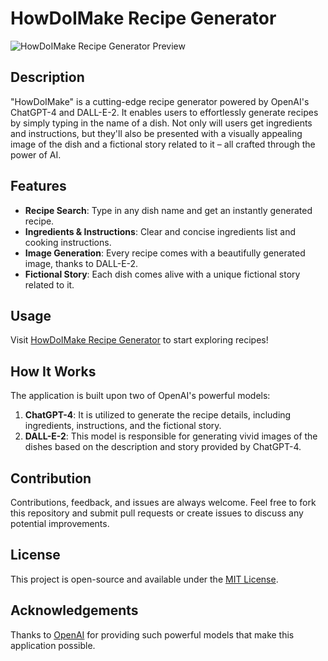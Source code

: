 # HowDoIMake Recipe Generator

![HowDoIMake Recipe Generator Preview](https://i.imgur.com/nTnk1wH.png)

## Description
"HowDoIMake" is a cutting-edge recipe generator powered by OpenAI's ChatGPT-4 and DALL-E-2. It enables users to effortlessly generate recipes by simply typing in the name of a dish. Not only will users get ingredients and instructions, but they'll also be presented with a visually appealing image of the dish and a fictional story related to it – all crafted through the power of AI.

## Features
- **Recipe Search**: Type in any dish name and get an instantly generated recipe.
- **Ingredients & Instructions**: Clear and concise ingredients list and cooking instructions.
- **Image Generation**: Every recipe comes with a beautifully generated image, thanks to DALL-E-2.
- **Fictional Story**: Each dish comes alive with a unique fictional story related to it.

## Usage
Visit [HowDoIMake Recipe Generator](https://www.thecraftlink.com) to start exploring recipes!

## How It Works
The application is built upon two of OpenAI's powerful models:
1. **ChatGPT-4**: It is utilized to generate the recipe details, including ingredients, instructions, and the fictional story.
2. **DALL-E-2**: This model is responsible for generating vivid images of the dishes based on the description and story provided by ChatGPT-4.

## Contribution
Contributions, feedback, and issues are always welcome. Feel free to fork this repository and submit pull requests or create issues to discuss any potential improvements.

## License
This project is open-source and available under the [MIT License](LICENSE).

## Acknowledgements
Thanks to [OpenAI](https://www.openai.com/) for providing such powerful models that make this application possible.
